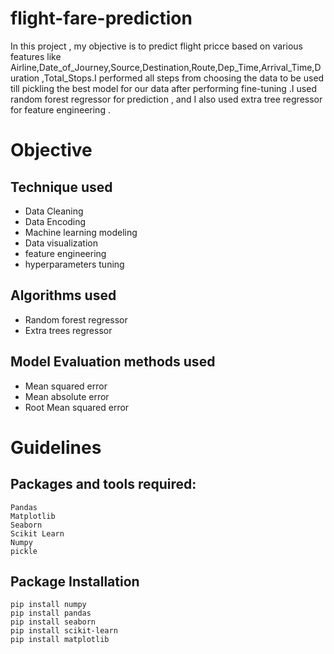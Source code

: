 # flight-fare-prediction

In this project , my objective is to predict flight pricce based on various features like Airline,Date_of_Journey,Source,Destination,Route,Dep_Time,Arrival_Time,Duration
,Total_Stops.I performed all steps from choosing the data to be used till pickling the best model for our data after performing fine-tuning .I used random forest regressor 
for prediction , and I also used extra tree regressor for feature engineering . 

# Objective 

## Technique used 
- Data Cleaning 
- Data Encoding 
- Machine learning modeling 
- Data visualization
- feature engineering 
- hyperparameters tuning

## Algorithms used 
- Random forest regressor
- Extra trees regressor

## Model Evaluation methods used 
- Mean squared error
- Mean absolute error
- Root Mean squared error


# Guidelines

## Packages and tools required:
```
Pandas 
Matplotlib
Seaborn
Scikit Learn
Numpy
pickle

```
## Package Installation
```
pip install numpy
pip install pandas
pip install seaborn
pip install scikit-learn
pip install matplotlib

```
